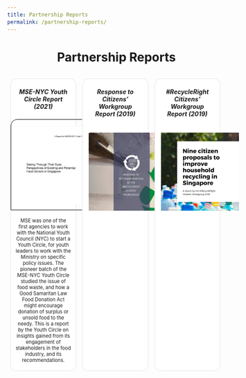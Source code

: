 ```yaml
---
title: Partnership Reports
permalink: /partnership-reports/
---
```

<style>
/*--------------------------------------------------------------
DAVID: START OF ISSUES PAGE CARDS FLEXBOX LAYOUT AND STYLES
--------------------------------------------------------------*/
/* refrain from using pure img selector as it changes the MSE logo size */

#resources-container > div > div > a > img {
    display: block;
    border: 0;
    max-width: 180px;
    max-height: auto;
    padding: 1em;
    border-radius: 15px 15px 0px 0px;
}

.card {
    flex: 1 0 500px;
    box-sizing: border-box;
    margin: 1em 0.5em;
    background: white;
    margin-bottom: 1em;
    border: 0.13em solid rgba(0,0,0,.1);
    border-radius: 15px;
    /* box-shadow: 2px 2px 6px 0px  rgba(0,0,0,0.3); */
}

.card a {
    color: inherit;
    text-decoration: none; /* no underline */
}

.card p,
.card-content h5 {
    padding: 1em;
    margin-top: 0.5em;
    margin-bottom: .5em;
    /* font-weight: bold; */
    color: inherit;
    text-decoration: none;
}

.card:hover {
    transition: all 0s ease-out;
    box-shadow: 0px 4px 8px rgba(38, 38, 38, 0.2);
    top: -4px;
    border: 2px solid #cccccc;
    background-color: white;
}

.card a:hover {
    color: black;
    text-decoration: none; /* no underline */
}

/* Flexbox stuff */

.cards {
    display: flex;
    flex-wrap: wrap;
    margin: 0 auto;
    /* padding: 0 1em; */
    text-align: center;
 }

@media screen and (min-width: 40em) {
  .card {
    max-width: calc(50% -  1em);
  }
}

@media screen and (min-width: 60em) {
  .card {
    max-width: calc(33% - 1em);
  }
}

@media screen and (min-width: 52em) {
  .img {
    max-width: 52em;
  }
}

@media screen and (max-width : 480px) {
	.card { 
    max-width: 100%; }
}

/*--------------------------------------------------------------
DAVID: END OF ISSUES PAGE CARDS FLEXBOX LAYOUT AND STYLES
--------------------------------------------------------------*/
</style>

<div id="resources-container">
<h1 style="text-align:center"><b>Partnership Reports</b></h1>
<div class="cards">
  <div class="card">
        <a href="/files/resources/good_samaritan_law_report_090321.pdf" target="_blank">  
            <div class="card-content">
            <h5>MSE-NYC Youth Circle Report<br>(2021)</h5>
            </div>
          <img src="/images/youth-circle-report-cover.jpg" alt="" style="width:300px; border:1px solid black;">
		<p style="text-align: center; font-size: 0.8em;">MSE was one of the first agencies to work with the National Youth Council (NYC) to start a Youth Circle, for youth leaders to work with the Ministry on specific policy issues. The pioneer batch of the MSE-NYC Youth Circle studied the issue of food waste, and how a Good Samaritan Law Food Donation Act might encourage donation of surplus or unsold food to the needy. This is a report by the Youth Circle on insights gained from its engagement of stakeholders in the food industry, and its recommendations.</p>
        </a>
    </div>  
	<div class="card">
        <a href="/resources/CW_Report_MEWR.pdf" target="_blank">  
            <div class="card-content">
            <h5>Response to Citizens’ Workgroup Report (2019)</h5>
            </div>
          <img src="/images/CW_Report_MEWR_Cover.jpg" alt="" style="width:300px;">
        </a>
    </div>
    <div class="card">
        <a href="/resources/CW_Report_Participants.pdf" target="_blank">  
            <div class="card-content">
            <h5>#RecycleRight Citizens’ Workgroup Report (2019)</h5>
            </div>
        <img src="/images/CW_Report_Participants_Cover.png" alt="" style="width:300px;">
        </a>
    </div>
</div>
<!-- container end dic -->
</div>
